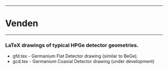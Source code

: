 --------
# Venden
--------
### LaTeX drawings of typical HPGe detector geometries.

- gfd.tex - Germanium Flat Detector drawing (similar to BeGe).
- gcd.tex - Germanium Coaxial Detector drawing (under development)
